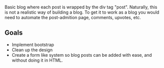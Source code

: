 Basic blog where each post is wrapped by the div tag "post". Naturally, this is not a realistic way of building a blog. To get it to work as a blog you would need to automate the post-admition page, comments, upvotes, etc. 

## Goals

* Implement bootstrap 
* Clean up the design
* Create a form like system so blog posts can be added with ease, and without doing it in HTML. 
